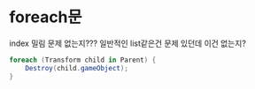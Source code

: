 # foreach문

index 밀림 문제 없는지??? 일반적인 list같은건 문제 있던데 이건 없는지?
```cs
foreach (Transform child in Parent) { 
    Destroy(child.gameObject);
}
```
